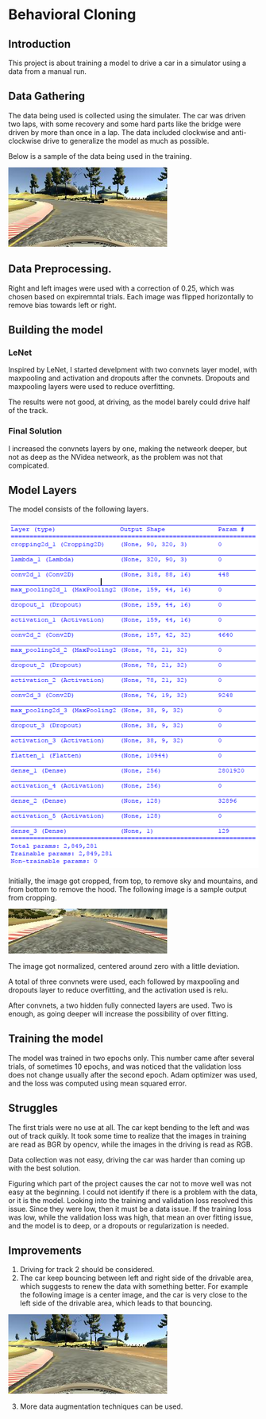 # Behavioral Cloning
## Introduction
This project is about training a model to drive a car in a simulator using a data from a manual run. 

## Data Gathering
The data being used is collected using the simulater. The car was driven two laps, with some recovery and some hard parts like the bridge were driven by more than once in a lap. The data included clockwise and anti-clockwise drive to generalize the model as much as possible.

Below is a sample of the data being used in the training.

![alt text](/resources/center_2017_12_28_12_03_39_164.jpg "A center image while steering in a corner")

## Data Preprocessing.
Right and left images were used with a correction of 0.25, which was chosen based on expiremntal trials. Each image was flipped horizontally to remove bias towards left or right.

## Building the model
### LeNet
Inspired by LeNet, I started develpment with two convnets layer model, with maxpooling and activation and dropouts after the convnets. Dropouts and maxpooling layers were used to reduce overfitting.

The results were not good, at driving, as the model barely could drive half of the track. 

### Final Solution
I increased the convnets layers by one, making the netweork deeper, but not as deep as the NVidea netweork, as the problem was not that compicated.
## Model Layers
The model consists of the following layers.

![alt text](/resources/model.png "Model Architecture")

Initially, the image got cropped, from top, to remove sky and mountains, and from bottom to remove the hood. The following image is a sample output from cropping.

![alt text](/resources/center_2018_01_04_16_54_29_409_CROPPED.jpg "Cropped image")

The image got normalized, centered around zero with a little deviation.

A total of three convnets were used, each followed by maxpooling and dropouts layer to reduce overfitting, and the activation used is relu.

After convnets, a two hidden fully connected layers are used. Two is enough, as going deeper will increase the possibility of over fitting.

## Training the model
The model was trained in two epochs only. This number came after several trials, of sometimes 10 epochs, and was noticed that the validation loss does not change usually after the second epoch. Adam optimizer was used, and the loss was computed using mean squared error.

## Struggles
The first trials were no use at all. The car kept bending to the left and was out of track quikly. It took some time to realize that the images in training are read as BGR by opencv, while the images in the driving is read as RGB.

Data collection was not easy, driving the car was harder than coming up with the best solution. 

Figuring which part of the project causes the car not to move well was not easy at the beginning. I could not identify if there is a problem with the data, or it is the model. Looking into the training and validation loss resolved this issue. Since they were low, then it must be a data issue. If the training loss was low, while the validation loss was high, that mean an over fitting issue, and the model is to deep, or a dropouts or regularization is needed.

## Improvements
1. Driving for track 2 should be considered.
2. The car keep bouncing between left and right side of the drivable area, which suggests to renew the data with something better. For example the following image is a center image, and the car is very close to the left side of the drivable area, which leads to that bouncing.

![alt text](/resources/center_2017_12_28_12_03_39_164.jpg "A center image while steering in a corner")

3. More data augmentation techniques can be used.
